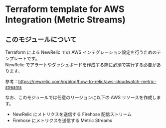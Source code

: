 # Terraform template for AWS Integration (Metric Streams)

## このモジュールについて

Terraform による NewRelic での AWS インテグレーション設定を行うためのテンプレートです。  
NewRelic でアラートやダッシュボードを作成する際に必須で実行する必要があります。

参考：https://newrelic.com/jp/blog/how-to-relic/aws-cloudwatch-metric-streams

なお、このモジュールでは任意のリージョンに以下の AWS リソースを作成します。

* NewRelic にメトリクスを送信する Firehose 配信ストリーム
* Firehose にメトリクスを送信する Metric Streams
